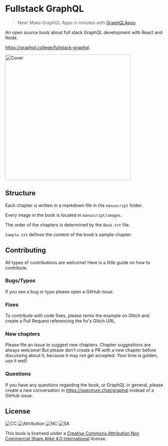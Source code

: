 # Fullstack GraphQL

> New! Make GraphQL Apps in minutes with [GraphQLApps](https://graphqlapps.com)

An open source book about full stack GraphQL development with React and Node.

<a href="https://graphql.college/fullstack-graphql">https://graphql.college/fullstack-graphql</a>.

<a href="https://graphql.college/fullstack-graphql">
  <img src="manuscript/images/title_page.png" width="400px" alt="Cover" />
</a>

## Structure

Each chapter is written in a markdown file in the `manuscript` folder.

Every image in the book is located in `manuscript/images`.

The order of the chapters is determined by the `Book.txt` file.

`Sample.txt` defines the content of the book's sample chapter.

## Contributing

All types of contributions are welcome! Here is a little guide on how to contribute.

### Bugs/Typos

If you see a bug or typo please open a GitHub issue.

### Fixes

To contribute with code fixes, please remix the example on Glitch and create a Pull Request referencing the fix's Glitch URL.

### New chapters

Please file an issue to suggest new chapters. Chapter suggestions are always welcome! But please don't create a PR with a new chapter before discussing about it, because it may not get accepted. Your time is golden, use it well!

### Questions

If you have any questions regarding the book, or GraphQL in general, please create a new conversation in https://spectrum.chat/graphql instead of a GitHub issue.

## License

![CC](https://creativecommons.org/images/deed/cc_blue_x2.png)
![Attribution](https://creativecommons.org/images/deed/attribution_icon_blue_x2.png)
![NC](https://creativecommons.org/images/deed/nc_blue_x2.png)
![SA](https://creativecommons.org/images/deed/sa_blue_x2.png)

This book is licensed under a [Creative Commons Attribution Non Commercial Share Alike 4.0 International](https://creativecommons.org/licenses/by-nc-sa/4.0/) license.
